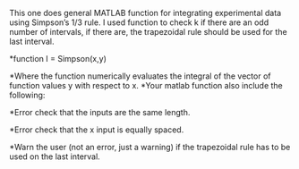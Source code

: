 This one does general MATLAB function for integrating experimental data using Simpson’s 1/3 rule. I used function to check k if there are an odd number of intervals, 
if there are, the trapezoidal rule should be used for the last interval. 

*function I = Simpson(x,y)

*Where the function numerically evaluates the integral of the vector of function values y with respect to x.
*Your matlab function also include the following:

*Error check that the inputs are the same length.

*Error check that the x input is equally spaced.

*Warn the user (not an error, just a warning) if the trapezoidal rule has to be used on the last interval.
